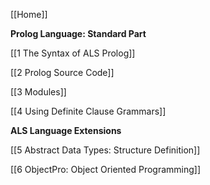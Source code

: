 [[Home]]

**Prolog Language: Standard Part**

[[1 The Syntax of ALS Prolog]]

[[2 Prolog Source Code]]

[[3 Modules]]

[[4 Using Definite Clause Grammars]]

**ALS Language Extensions**

[[5 Abstract Data Types: Structure Definition]]

[[6 ObjectPro: Object Oriented Programming]]
